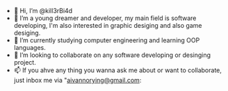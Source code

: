 - 👋 Hi, I’m @kill3rBi4d
- 👀 I’m a young dreamer and developer, my main field is software developing, I'm also interested in graphic desiging and also game desiging.
- 🌱 I’m currently studying computer engineering and learning OOP languages.
- 💞️ I’m looking to collaborate on any software developing or desinging project.
- 📫 If you ahve any thing you wanna ask me about or want to collaborate, just inbox me via "aivannorying@gmail.com:

<!---
kill3rBi4d/kill3rBi4d is a ✨ special ✨ repository because its `README.md` (this file) appears on your GitHub profile.
You can click the Preview link to take a look at your changes.
--->
